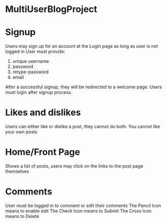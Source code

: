 # MultiUserBlogProject

# Signup
Users may sign up for an account at the Login page as long as user is not logged in
User must provide:
1. unique username
2. password
3. retype-password
4. email

After a successful signup, they will be redirected to a welcome page. Users must login after signup process. 

# Likes and dislikes
Users can either like or dislike a post, they cannot do both. You cannot like your own posts

# Home/Front Page
Shows a list of posts, users may click on the links to the post page themselves

# Comments
User must be logged in to comment or edit their comments
The Pencil Icon means to enable edit
The Check Icon means to Submit
The Cross Icon means to Delete
